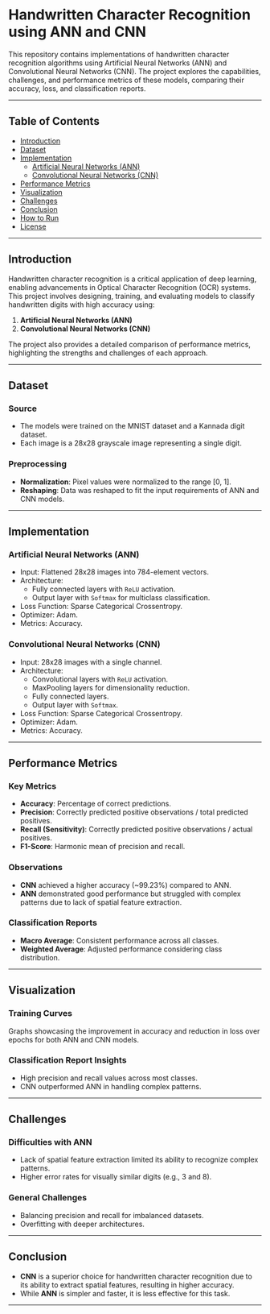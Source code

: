 # Handwritten Character Recognition using ANN and CNN

This repository contains implementations of handwritten character recognition algorithms using Artificial Neural Networks (ANN) and Convolutional Neural Networks (CNN). The project explores the capabilities, challenges, and performance metrics of these models, comparing their accuracy, loss, and classification reports.

---

## Table of Contents
- [Introduction](#introduction)
- [Dataset](#dataset)
- [Implementation](#implementation)
  - [Artificial Neural Networks (ANN)](#artificial-neural-networks-ann)
  - [Convolutional Neural Networks (CNN)](#convolutional-neural-networks-cnn)
- [Performance Metrics](#performance-metrics)
- [Visualization](#visualization)
- [Challenges](#challenges)
- [Conclusion](#conclusion)
- [How to Run](#how-to-run)
- [License](#license)

---

## Introduction

Handwritten character recognition is a critical application of deep learning, enabling advancements in Optical Character Recognition (OCR) systems. This project involves designing, training, and evaluating models to classify handwritten digits with high accuracy using:
1. **Artificial Neural Networks (ANN)**
2. **Convolutional Neural Networks (CNN)**

The project also provides a detailed comparison of performance metrics, highlighting the strengths and challenges of each approach.

---

## Dataset

### Source
- The models were trained on the MNIST dataset and a Kannada digit dataset.
- Each image is a 28x28 grayscale image representing a single digit.

### Preprocessing
- **Normalization**: Pixel values were normalized to the range [0, 1].
- **Reshaping**: Data was reshaped to fit the input requirements of ANN and CNN models.

---

## Implementation

### Artificial Neural Networks (ANN)
- Input: Flattened 28x28 images into 784-element vectors.
- Architecture:
  - Fully connected layers with `ReLU` activation.
  - Output layer with `Softmax` for multiclass classification.
- Loss Function: Sparse Categorical Crossentropy.
- Optimizer: Adam.
- Metrics: Accuracy.

### Convolutional Neural Networks (CNN)
- Input: 28x28 images with a single channel.
- Architecture:
  - Convolutional layers with `ReLU` activation.
  - MaxPooling layers for dimensionality reduction.
  - Fully connected layers.
  - Output layer with `Softmax`.
- Loss Function: Sparse Categorical Crossentropy.
- Optimizer: Adam.
- Metrics: Accuracy.

---

## Performance Metrics

### Key Metrics
- **Accuracy**: Percentage of correct predictions.
- **Precision**: Correctly predicted positive observations / total predicted positives.
- **Recall (Sensitivity)**: Correctly predicted positive observations / actual positives.
- **F1-Score**: Harmonic mean of precision and recall.

### Observations
- **CNN** achieved a higher accuracy (~99.23%) compared to ANN.
- **ANN** demonstrated good performance but struggled with complex patterns due to lack of spatial feature extraction.

### Classification Reports
- **Macro Average**: Consistent performance across all classes.
- **Weighted Average**: Adjusted performance considering class distribution.

---

## Visualization

### Training Curves
Graphs showcasing the improvement in accuracy and reduction in loss over epochs for both ANN and CNN models.

### Classification Report Insights
- High precision and recall values across most classes.
- CNN outperformed ANN in handling complex patterns.

---

## Challenges

### Difficulties with ANN
- Lack of spatial feature extraction limited its ability to recognize complex patterns.
- Higher error rates for visually similar digits (e.g., 3 and 8).

### General Challenges
- Balancing precision and recall for imbalanced datasets.
- Overfitting with deeper architectures.

---

## Conclusion

- **CNN** is a superior choice for handwritten character recognition due to its ability to extract spatial features, resulting in higher accuracy.
- While **ANN** is simpler and faster, it is less effective for this task.

---


